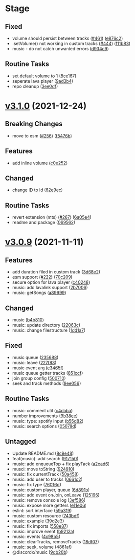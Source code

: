 # Stage

## Fixed

- volume should persist between tracks ([#461](https://github.com/oceanroleplay/discord.ts/issues/461)) ([e876c2](https://github.com/oceanroleplay/discord.ts/commit/e876c25ef025665399ec6ce40ffcc30eb9fe5b21))
- .setVolume() not working in custom tracks ([#444](https://github.com/oceanroleplay/discord.ts/issues/444)) ([f11b83](https://github.com/oceanroleplay/discord.ts/commit/f11b8312507b4274c264fe9ad959a3e7de76f505))
- music - do not catch unwanted errors ([d934c9](https://github.com/oceanroleplay/discord.ts/commit/d934c9986306095891a51b0f7c9fe25b0f9337b6))

## Routine Tasks

- set default volume to 1 ([8ce167](https://github.com/oceanroleplay/discord.ts/commit/8ce16753c930b00dff2e5a5c55d04de2103e38c0))
- seperate lava player ([9ad3b4](https://github.com/oceanroleplay/discord.ts/commit/9ad3b4c3fcac0f23b4a6bf998d3cd413092f7cff))
- repo cleanup ([3ee0df](https://github.com/oceanroleplay/discord.ts/commit/3ee0df074f23651c26bdbee49f0cbe859967e31e))

# [v3.1.0](https://github.com/oceanroleplay/discord.ts/releases/tag/m-v3.1.0) (2021-12-24)

## Breaking Changes

- move to esm ([#256](https://github.com/oceanroleplay/discord.ts/issues/256)) ([f5476b](https://github.com/oceanroleplay/discord.ts/commit/f5476b61ab5a9f7b1cfb6f3593f7efe14c1ed424))

## Features

- add inline volume ([c0e252](https://github.com/oceanroleplay/discord.ts/commit/c0e25295bfd5b91f1f3fa5798631bd259978099e))

## Changed

- change ID to Id ([62e9ec](https://github.com/oceanroleplay/discord.ts/commit/62e9ec69ea813796d1373a8a5cebd02ad5bd03db))

## Routine Tasks

- revert extension (mts) ([#267](https://github.com/oceanroleplay/discord.ts/issues/267)) ([6a05e4](https://github.com/oceanroleplay/discord.ts/commit/6a05e4ab5e94e57d1c28641eaff17eca81885a06))
- readme and package ([069562](https://github.com/oceanroleplay/discord.ts/commit/06956230dabb5f56e37783666549b0737359968a))

# [v3.0.9](https://github.com/oceanroleplay/discord.ts/releases/tag/m-v3.0.9) (2021-11-11)

## Features

- add duration filed in custom track ([3d68e2](https://github.com/oceanroleplay/discord.ts/commit/3d68e2ac6528be14d505bdb213a2e61c04d6513d))
- esm support ([#222](https://github.com/oceanroleplay/discord.ts/issues/222)) ([70c209](https://github.com/oceanroleplay/discord.ts/commit/70c209b967b9786ce0b4caf1762a7e05163bda0c))
- secure option for lava player ([c40248](https://github.com/oceanroleplay/discord.ts/commit/c402487ac291c8104673bb3b469d2ef0757a1cc3))
- music: add lavalink support ([2b7006](https://github.com/oceanroleplay/discord.ts/commit/2b7006512739b4601c368cece144ce2b52ba005e))
- music: getSongs ([a89999](https://github.com/oceanroleplay/discord.ts/commit/a89999366f8ba73cdacbb0db31be3c3bf8f844c2))

## Changed

- music ([b4b810](https://github.com/oceanroleplay/discord.ts/commit/b4b810fe11987061dfe470194b7cad304d1a5711))
- music: update directory ([22063c](https://github.com/oceanroleplay/discord.ts/commit/22063cb299693e91a24fcb9286e2175ed3f753dd))
- music: change filestructure ([1dd1a7](https://github.com/oceanroleplay/discord.ts/commit/1dd1a74220c9487d50fa9c97a62ba4d90c45fec6))

## Fixed

- music queue ([235688](https://github.com/oceanroleplay/discord.ts/commit/235688073e19bf0452dc83596caaeb3f7c959d3a))
- music: leave ([227f83](https://github.com/oceanroleplay/discord.ts/commit/227f835782fd414c2fe3e5cd016ad6fb16f81c65))
- music event arg ([e3465f](https://github.com/oceanroleplay/discord.ts/commit/e3465fdb2d96627fba2d11e0c4e91275ae8d6fa1))
- music queue getter tracks ([851ccf](https://github.com/oceanroleplay/discord.ts/commit/851ccf26eb16a11d7f3ae27265b168bab5cf1d96))
- join group config ([500710](https://github.com/oceanroleplay/discord.ts/commit/500710b6bbe667ca2b2e13947dea0a93ca4323cf))
- seek and track methods ([9ee056](https://github.com/oceanroleplay/discord.ts/commit/9ee056c97dbd7e1fece6904530e45a19dc3bf69c))

## Routine Tasks

- music: comment util ([c4cbba](https://github.com/oceanroleplay/discord.ts/commit/c4cbba3aef265c256a2ae279bedf7dd7b9497f86))
- number improvements ([9b38ee](https://github.com/oceanroleplay/discord.ts/commit/9b38eed20236075a962aa2cfb1c22adff1060a2f))
- music: type: spotify input ([b55d82](https://github.com/oceanroleplay/discord.ts/commit/b55d82b9af2e6fffe9c7c3d628784cb5e3759d2d))
- music: search options ([05078d](https://github.com/oceanroleplay/discord.ts/commit/05078dcc7efedc575c8bca8178bb594c2bbdfbe5))

## Untagged

- Update README.md ([8c9e48](https://github.com/oceanroleplay/discord.ts/commit/8c9e48290c8d38417348dd6b9de50737f5a37a7d))
- feat(music): add search ([917150](https://github.com/oceanroleplay/discord.ts/commit/917150d6b61149069f4c381606d16be1b29bc4ac))
- music: add enqueueTop + fix playTack ([a2cad6](https://github.com/oceanroleplay/discord.ts/commit/a2cad6e41ea527e7a27d6b0b0d7a4e82aba24b9b))
- musci: move toString ([924910](https://github.com/oceanroleplay/discord.ts/commit/92491024ce0dc67b6f9d915430f407060a618c42))
- music: fix currentTrack ([50a458](https://github.com/oceanroleplay/discord.ts/commit/50a458fbce589b61d044d31e0e29af6bd9abd014))
- music: add user to tracks ([0661c2](https://github.com/oceanroleplay/discord.ts/commit/0661c2b283e3737fc233a47d0ebc28f515df55d9))
- music: fix type ([76016d](https://github.com/oceanroleplay/discord.ts/commit/76016d7e64e4b67a4c879f369a13a1abcdec8dd6))
- music: custom player, queue ([6d891b](https://github.com/oceanroleplay/discord.ts/commit/6d891b2d15e15e2243eaee7f2bf1fb6eb7450cfb))
- music: add event onJoin, onLeave ([125195](https://github.com/oceanroleplay/discord.ts/commit/12519546226ccf031949402bf918b5ddc64731ff))
- music: remove console log ([3ef586](https://github.com/oceanroleplay/discord.ts/commit/3ef5866efa659065018316a2906e05974cac7cf3))
- music: expose more getters ([e11e06](https://github.com/oceanroleplay/discord.ts/commit/e11e06fdda4c796e69540cb2801450d9ac40d14b))
- eslint: sort interface ([59a319](https://github.com/oceanroleplay/discord.ts/commit/59a319e48296fb3bf30ecf242c5e8dfde2a245a5))
- music: custom resource ([743bdf](https://github.com/oceanroleplay/discord.ts/commit/743bdf6078bf55b2a7533b3ea6635b37007686cb))
- music: example ([39d2e3](https://github.com/oceanroleplay/discord.ts/commit/39d2e3a87bd29c9cff5024ee870a7dbeaa8fe371))
- music: fix imports ([558e87](https://github.com/oceanroleplay/discord.ts/commit/558e87e1d5dbf43d699ecca27563c8dcfeec5a92))
- music: improve event ([b9212a](https://github.com/oceanroleplay/discord.ts/commit/b9212a95a5ad83f5781284472c6aa9ed847d4d42))
- music: events ([4c98b5](https://github.com/oceanroleplay/discord.ts/commit/4c98b54605d288716a7319a4734e9c2ce54cc9c8))
- music: clearTracks, removeTracks ([18df07](https://github.com/oceanroleplay/discord.ts/commit/18df07323302cf5d70262c8eb2015e6649b3a0ff))
- music: seek, volume ([4861af](https://github.com/oceanroleplay/discord.ts/commit/4861af90b06bab6ec66e06add2bf83c09a36c933))
- @discordx/music ([9db20b](https://github.com/oceanroleplay/discord.ts/commit/9db20b4095097cd5fc63fc0c2002b9eb6e6db9d4))
